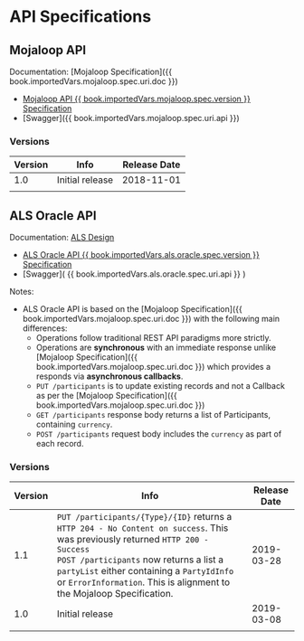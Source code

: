 # API Specifications

## Mojaloop API

Documentation: [Mojaloop Specification]({{ book.importedVars.mojaloop.spec.uri.doc }})

* [Mojaloop API {{ book.importedVars.mojaloop.spec.version }} Specification](./mojaloop-api-specification.md)
* [Swagger]({{ book.importedVars.mojaloop.spec.uri.api }})

### Versions

| Version | Info | Release Date |
| --- | --- | --- |
| 1.0 | Initial release | 2018-11-01 |
|  |  |  |

## ALS Oracle API

Documentation: [ALS Design](../mojaloop-technical-overview/account-lookup-service/README.md)

* [ALS Oracle API {{ book.importedVars.als.oracle.spec.version }} Specification](./mojaloop-api-specification.md)
* [Swagger]( {{ book.importedVars.als.oracle.spec.uri.api }} )

Notes:
* ALS Oracle API is based on the [Mojaloop Specification]({{ book.importedVars.mojaloop.spec.uri.doc }}) with the following main differences:
  - Operations follow traditional REST API paradigms more strictly.
  - Operations are **synchronous** with an immediate response unlike [Mojaloop Specification]({{ book.importedVars.mojaloop.spec.uri.doc }}) which provides a responds via **asynchronous callbacks**.
  - `PUT /participants` is to update existing records and not a Callback as per the [Mojaloop Specification]({{ book.importedVars.mojaloop.spec.uri.doc }})
  - `GET /participants` response body returns a list of Participants, containing `currency`.
  - `POST /participants` request body includes the `currency` as part of each record. 

### Versions

| Version | Info | Release Date |
| --- | --- | --- |
| 1.1 | `PUT /participants/{Type}/{ID}` returns a `HTTP 204 - No Content on success`. This was previously returned `HTTP 200 - Success` <br>`POST /participants` now returns a list a `partyList` either containing a `PartyIdInfo` or `ErrorInformation`. This is alignment to the Mojaloop Specification. | 2019-03-28 |
| 1.0 | Initial release | 2019-03-08 |
|  |  |  |